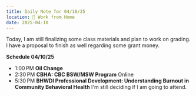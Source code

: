 ```yaml
---
title: Daily Note for 04/10/25
location: 🏡 Work from Home
date: 2025-04-10
---
```

Today, I am still finalizing some class materials and plan to work on grading. I have a proposal to finish as well regarding some grant money.

**Schedule 04/10/25**

- 1:00 PM **Oil Change**
- 2:30 PM **CBHA: CBC BSW/MSW Program** Online
- 5:30 PM **BHWDI Professional Development: Understanding Burnout in Community Behavioral Health** I'm still deciding if I am going to attend.